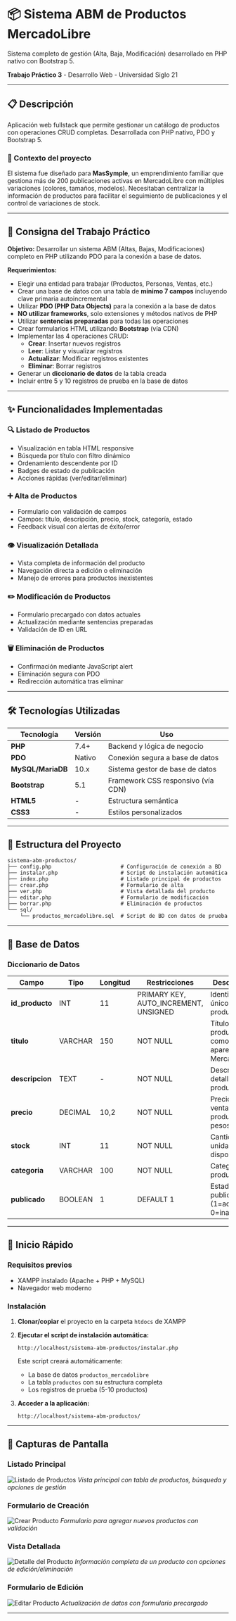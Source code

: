 # 📦 Sistema ABM de Productos MercadoLibre

Sistema completo de gestión (Alta, Baja, Modificación) desarrollado en PHP nativo con Bootstrap 5.

**Trabajo Práctico 3** - Desarrollo Web - Universidad Siglo 21  

---

## 📋 Descripción

Aplicación web fullstack que permite gestionar un catálogo de productos con operaciones CRUD completas. Desarrollada con PHP nativo, PDO y Bootstrap 5.

### 💼 Contexto del proyecto

El sistema fue diseñado para **MasSymple**, un emprendimiento familiar que gestiona más de 200 publicaciones activas en MercadoLibre con múltiples variaciones (colores, tamaños, modelos). Necesitaban centralizar la información de productos para facilitar el seguimiento de publicaciones y el control de variaciones de stock.

---

## 📝 Consigna del Trabajo Práctico

**Objetivo:** Desarrollar un sistema ABM (Altas, Bajas, Modificaciones) completo en PHP utilizando PDO para la conexión a base de datos.

**Requerimientos:**

- Elegir una entidad para trabajar (Productos, Personas, Ventas, etc.)
- Crear una base de datos con una tabla de **mínimo 7 campos** incluyendo clave primaria autoincremental
- Utilizar **PDO (PHP Data Objects)** para la conexión a la base de datos
- **NO utilizar frameworks**, solo extensiones y métodos nativos de PHP
- Utilizar **sentencias preparadas** para todas las operaciones
- Crear formularios HTML utilizando **Bootstrap** (vía CDN)
- Implementar las 4 operaciones CRUD:
  - **Crear**: Insertar nuevos registros
  - **Leer**: Listar y visualizar registros
  - **Actualizar**: Modificar registros existentes
  - **Eliminar**: Borrar registros
- Generar un **diccionario de datos** de la tabla creada
- Incluir entre 5 y 10 registros de prueba en la base de datos

---

## ✨ Funcionalidades Implementadas

### 🔍 Listado de Productos

- Visualización en tabla HTML responsive
- Búsqueda por título con filtro dinámico
- Ordenamiento descendente por ID
- Badges de estado de publicación
- Acciones rápidas (ver/editar/eliminar)

### ➕ Alta de Productos

- Formulario con validación de campos
- Campos: título, descripción, precio, stock, categoría, estado
- Feedback visual con alertas de éxito/error

### 👁️ Visualización Detallada

- Vista completa de información del producto
- Navegación directa a edición o eliminación
- Manejo de errores para productos inexistentes

### ✏️ Modificación de Productos

- Formulario precargado con datos actuales
- Actualización mediante sentencias preparadas
- Validación de ID en URL

### 🗑️ Eliminación de Productos

- Confirmación mediante JavaScript alert
- Eliminación segura con PDO
- Redirección automática tras eliminar

---

## 🛠️ Tecnologías Utilizadas

| Tecnología        | Versión | Uso                                |
| ----------------- | ------- | ---------------------------------- |
| **PHP**           | 7.4+    | Backend y lógica de negocio        |
| **PDO**           | Nativo  | Conexión segura a base de datos    |
| **MySQL/MariaDB** | 10.x    | Sistema gestor de base de datos    |
| **Bootstrap**     | 5.1     | Framework CSS responsivo (vía CDN) |
| **HTML5**         | -       | Estructura semántica               |
| **CSS3**          | -       | Estilos personalizados             |

---

## 📁 Estructura del Proyecto

```
sistema-abm-productos/
├── config.php                      # Configuración de conexión a BD
├── instalar.php                    # Script de instalación automática
├── index.php                       # Listado principal de productos
├── crear.php                       # Formulario de alta
├── ver.php                         # Vista detallada del producto
├── editar.php                      # Formulario de modificación
├── borrar.php                      # Eliminación de productos
└── sql/
    └── productos_mercadolibre.sql  # Script de BD con datos de prueba
```

---

## 💾 Base de Datos

### Diccionario de Datos

| Campo           | Tipo    | Longitud | Restricciones                         | Descripción                                          |
| --------------- | ------- | -------- | ------------------------------------- | ---------------------------------------------------- |
| **id_producto** | INT     | 11       | PRIMARY KEY, AUTO_INCREMENT, UNSIGNED | Identificador único del producto                     |
| **titulo**      | VARCHAR | 150      | NOT NULL                              | Título del producto tal como aparece en MercadoLibre |
| **descripcion** | TEXT    | -        | NOT NULL                              | Descripción detallada del producto                   |
| **precio**      | DECIMAL | 10,2     | NOT NULL                              | Precio de venta del producto en pesos                |
| **stock**       | INT     | 11       | NOT NULL                              | Cantidad de unidades disponibles                     |
| **categoria**   | VARCHAR | 100      | NOT NULL                              | Categoría del producto                               |
| **publicado**   | BOOLEAN | 1        | DEFAULT 1                             | Estado de publicación (1=activo, 0=inactivo)         |

---

## 🚀 Inicio Rápido

### Requisitos previos

- XAMPP instalado (Apache + PHP + MySQL)
- Navegador web moderno

### Instalación

1. **Clonar/copiar** el proyecto en la carpeta `htdocs` de XAMPP

2. **Ejecutar el script de instalación automática:**

   ```
   http://localhost/sistema-abm-productos/instalar.php
   ```

   Este script creará automáticamente:

   - La base de datos `productos_mercadolibre`
   - La tabla `productos` con su estructura completa
   - Los registros de prueba (5-10 productos)

3. **Acceder a la aplicación:**
   ```
   http://localhost/sistema-abm-productos/
   ```

---

## 📸 Capturas de Pantalla

### Listado Principal

![Listado de Productos](abm_productos_php/screenshots/listado.png)
_Vista principal con tabla de productos, búsqueda y opciones de gestión_

### Formulario de Creación

![Crear Producto](abm_productos_php/screenshots/crear.png)
_Formulario para agregar nuevos productos con validación_

### Vista Detallada

![Detalle del Producto](abm_productos_php/screenshots/ver.png)
_Información completa de un producto con opciones de edición/eliminación_

### Formulario de Edición

![Editar Producto](abm_productos_php/screenshots/editar.png)
_Actualización de datos con formulario precargado_

---




